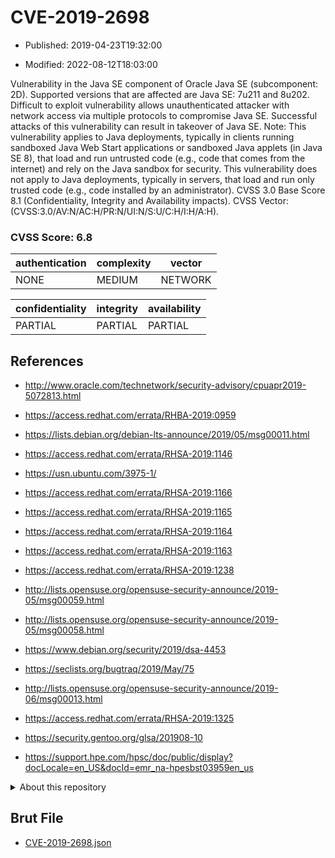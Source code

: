 # CVE-2019-2698

- Published: 2019-04-23T19:32:00

- Modified: 2022-08-12T18:03:00

Vulnerability in the Java SE component of Oracle Java SE (subcomponent: 2D). Supported versions that are affected are Java SE: 7u211 and 8u202. Difficult to exploit vulnerability allows unauthenticated attacker with network access via multiple protocols to compromise Java SE. Successful attacks of this vulnerability can result in takeover of Java SE. Note: This vulnerability applies to Java deployments, typically in clients running sandboxed Java Web Start applications or sandboxed Java applets (in Java SE 8), that load and run untrusted code (e.g., code that comes from the internet) and rely on the Java sandbox for security. This vulnerability does not apply to Java deployments, typically in servers, that load and run only trusted code (e.g., code installed by an administrator). CVSS 3.0 Base Score 8.1 (Confidentiality, Integrity and Availability impacts). CVSS Vector: (CVSS:3.0/AV:N/AC:H/PR:N/UI:N/S:U/C:H/I:H/A:H).

### CVSS Score: **6.8**

| authentication | complexity | vector |
| --- | --- | --- |
| NONE | MEDIUM | NETWORK |

| confidentiality | integrity | availability |
| --- | --- | --- |
| PARTIAL | PARTIAL | PARTIAL |

## References

* http://www.oracle.com/technetwork/security-advisory/cpuapr2019-5072813.html

* https://access.redhat.com/errata/RHBA-2019:0959

* https://lists.debian.org/debian-lts-announce/2019/05/msg00011.html

* https://access.redhat.com/errata/RHSA-2019:1146

* https://usn.ubuntu.com/3975-1/

* https://access.redhat.com/errata/RHSA-2019:1166

* https://access.redhat.com/errata/RHSA-2019:1165

* https://access.redhat.com/errata/RHSA-2019:1164

* https://access.redhat.com/errata/RHSA-2019:1163

* https://access.redhat.com/errata/RHSA-2019:1238

* http://lists.opensuse.org/opensuse-security-announce/2019-05/msg00059.html

* http://lists.opensuse.org/opensuse-security-announce/2019-05/msg00058.html

* https://www.debian.org/security/2019/dsa-4453

* https://seclists.org/bugtraq/2019/May/75

* http://lists.opensuse.org/opensuse-security-announce/2019-06/msg00013.html

* https://access.redhat.com/errata/RHSA-2019:1325

* https://security.gentoo.org/glsa/201908-10

* https://support.hpe.com/hpsc/doc/public/display?docLocale=en_US&docId=emr_na-hpesbst03959en_us

<details>
<summary>About this repository</summary> 

  This repository is part of the project [Live Hack CVE](https://github.com/Live-Hack-CVE). Main website can be found [www.live-hack.org](https://www.live-hack.org) 
  
  Made by [Sn0wAlice](https://github.com/Sn0wAlice) for the people that care about security and need to have a feed of the latest CVEs. Hope you enjoy it, don't forget to star the repo and follow me on [Twitter](https://twitter.com/Sn0wAlice) and [Github](https://github.com/Sn0wAlice). And that is my [personnal website](https://www.alice-snow.me/)

  - [Home Page](https://github.com/Live-Hack-CVE)
  - [Framework](https://github.com/Live-Hack-CVE/cve-framework)
  - [CVE database](https://github.com/Live-Hack-CVE/full_database)
  - [Changelog](https://github.com/Live-Hack-CVE/Changelog)
</details>

## Brut File

* [CVE-2019-2698.json](https://raw.githubusercontent.com/Live-Hack-CVE/full_database/main/cves/2019/CVE-2019-2698.json)

